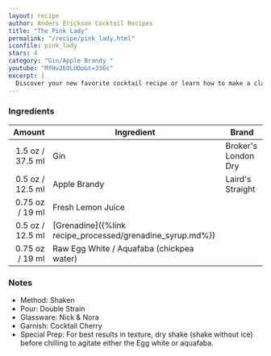 ```yaml
---
layout: recipe
author: Anders Erickson Cocktail Recipes
title: "The Pink Lady"
permalink: "/recipe/pink_lady.html"
iconfile: pink_lady
stars: 4
category: "Gin/Apple Brandy "
youtube: "MfHv2EOLUOo&t=336s"
excerpt: |
  Discover your new favorite cocktail recipe or learn how to make a classic drink—like the Old Fashioned, mojito, or White Russian—right at home.
---
```


### Ingredients

|  Amount | Ingredient                                      | Brand               |
| ------: | ----------------------------------------------- | ------------------- |
|  1.5 oz / 37.5 ml | Gin                                             | Broker's London Dry |
|  0.5 oz / 12.5 ml | Apple Brandy                                    | Laird's Straight    |
| 0.75 oz / 19 ml | Fresh Lemon Juice                               |
|  0.5 oz / 12.5 ml | [Grenadine]({%link recipe_processed/grenadine_syrup.md%}) |
| 0.75 oz / 19 ml | Raw Egg White / Aquafaba (chickpea water)       |

### Notes

- Method: Shaken
- Pour: Double Strain
- Glassware: Nick & Nora
- Garnish: Cocktail Cherry
- Special Prep: For best results in texture, dry shake (shake without ice) before chilling to agitate either the Egg white or aquafaba.
